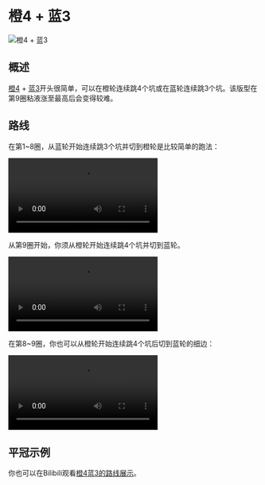 # 橙4 + 蓝3

![橙4 + 蓝3](../images/variations/easy-4-open-closed.jpg)

## 概述

[橙4](../rolls/easy-4.zh.md#橙轮) + [蓝3](../rolls/closed-open-open-closed.zh.md#蓝轮)开头很简单，可以在橙轮连续跳4个坑或在蓝轮连续跳3个坑。该版型在第9圈粘液涨至最高后会变得较难。

## 路线

在第1~8圈，从蓝轮开始连续跳3个坑并切到橙轮是比较简单的跑法：

<video controls>
  <source src="/images/variations/easy-4-open-closed-lap8.mp4" type="video/mp4">
</video>

从第9圈开始，你须从橙轮开始连续跳4个坑并切到蓝轮。

<video controls>
  <source src="/images/variations/easy-4-open-closed-lap9.mp4" type="video/mp4">
</video>

在第8~9圈，你也可以从橙轮开始连续跳4个坑后切到蓝轮的细边：

<video controls>
  <source src="/images/variations/easy-4-open-closed-alternate-path.mp4" type="video/mp4">
</video>

## 平冠示例

你也可以在Bilibili观看[橙4蓝3的路线展示](https://www.bilibili.com/video/BV1PB4y1i7fh?p=1)。
